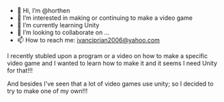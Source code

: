 - 👋 Hi, I’m @horthen
- 👀 I’m interested in making or continuing to make a video game
- 🌱 I’m currently learning Unity
- 💞️ I’m looking to collaborate on ...
- 📫 How to reach me: ivanciprian2006@yahoo.com

<!---
horthen/horthen is a ✨ special ✨ repository because its `README.md` (this file) appears on your GitHub profile.
You can click the Preview link to take a look at your changes.
---> I recently stubled upon a program or a video on how to make a specific video game and I wanted to learn how to make it and it seems I need Unity for that!!!
And besides I've seen that a lot of video games use unity; so I decided to try to make one of my own!!!
